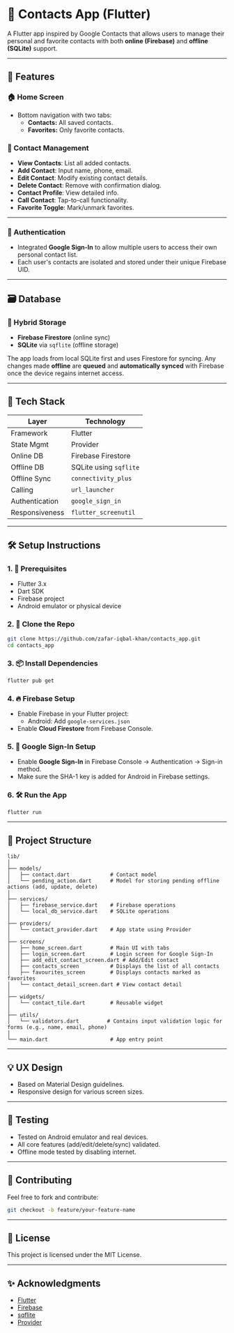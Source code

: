 # 📇 Contacts App (Flutter)

A Flutter app inspired by Google Contacts that allows users to manage their personal and favorite contacts with both **online (Firebase)** and **offline (SQLite)** support.

---

## 🚀 Features

### 🏠 Home Screen
- Bottom navigation with two tabs:
  - **Contacts:** All saved contacts.
  - **Favorites:** Only favorite contacts.

### 👤 Contact Management
- **View Contacts**: List all added contacts.
- **Add Contact**: Input name, phone, email.
- **Edit Contact**: Modify existing contact details.
- **Delete Contact**: Remove with confirmation dialog.
- **Contact Profile**: View detailed info.
- **Call Contact**: Tap-to-call functionality.
- **Favorite Toggle**: Mark/unmark favorites.

---

### 🔐 Authentication

- Integrated **Google Sign-In** to allow multiple users to access their own personal contact list.
- Each user's contacts are isolated and stored under their unique Firebase UID.

---

## 🗃️ Database

### 🔁 Hybrid Storage
- **Firebase Firestore** (online sync)
- **SQLite** via `sqflite` (offline storage)

The app loads from local SQLite first and uses Firestore for syncing. Any changes made **offline** are **queued** and **automatically synced** with Firebase once the device regains internet access.

---

## 🧱 Tech Stack


| Layer          | Technology                      |
|----------------|---------------------------------|
| Framework      | Flutter                         |
| State Mgmt     | Provider                        |
| Online DB      | Firebase Firestore              |
| Offline DB     | SQLite using `sqflite`          |
| Offline Sync   | `connectivity_plus`             |
| Calling        | `url_launcher`                  |
| Authentication | `google_sign_in`                |
| Responsiveness | `flutter_screenutil`            |


---

## 🛠 Setup Instructions

### 1. 🔧 Prerequisites
- Flutter 3.x
- Dart SDK
- Firebase project
- Android emulator or physical device

### 2. 🔨 Clone the Repo
```bash
git clone https://github.com/zafar-iqbal-khan/contacts_app.git
cd contacts_app
```

### 3. 📦 Install Dependencies
```bash
flutter pub get
```

### 4. 🔥 Firebase Setup
- Enable Firebase in your Flutter project:
  - Android: Add `google-services.json`
- Enable **Cloud Firestore** from Firebase Console.


### 5. 🔑 Google Sign-In Setup
- Enable **Google Sign-In** in Firebase Console → Authentication → Sign-in method.
- Make sure the SHA-1 key is added for Android in Firebase settings.



### 6. 🛠️ Run the App
```bash
flutter run
```

---

## 📁 Project Structure

```
lib/
│
├── models/
│   ├── contact.dart             # Contact model
│   └── pending_action.dart      # Model for storing pending offline actions (add, update, delete)
│
├── services/
│   ├── firebase_service.dart    # Firebase operations
│   └── local_db_service.dart    # SQLite operations
│
├── providers/
│   └── contact_provider.dart    # App state using Provider
│
├── screens/
│   ├── home_screen.dart         # Main UI with tabs
│   ├── login_screen.dart        # Login screen for Google Sign-In
│   ├── add_edit_contact_screen.dart # Add/Edit contact
│   ├── contacts_screen          # Displays the list of all contacts
│   ├── favourites_screen        # Displays contacts marked as favorites
│   └── contact_detail_screen.dart # View contact detail
│
├── widgets/
│   └── contact_tile.dart        # Reusable widget
│
├── utils/
│   └── validators.dart         # Contains input validation logic for forms (e.g., name, email, phone)
│
└── main.dart                    # App entry point
```

---

## 💡 UX Design

- Based on Material Design guidelines.
- Responsive design for various screen sizes.

---

## 🧪 Testing

- Tested on Android emulator and real devices.
- All core features (add/edit/delete/sync) validated.
- Offline mode tested by disabling internet.

---

## 🙌 Contributing

Feel free to fork and contribute:

```bash
git checkout -b feature/your-feature-name
```

---

## 📜 License

This project is licensed under the MIT License.

---

## ✨ Acknowledgments

- [Flutter](https://flutter.dev/)
- [Firebase](https://firebase.google.com/)
- [sqflite](https://pub.dev/packages/sqflite)
- [Provider](https://pub.dev/packages/provider)